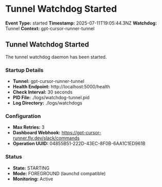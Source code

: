 # Tunnel Watchdog Started

**Event Type:** started
**Timestamp:** 2025-07-11T19:05:44.3NZ
**Watchdog:** Tunnel
**Context:** gpt-cursor-runner-tunnel


## Tunnel Watchdog Started

The tunnel watchdog daemon has been started.

### Startup Details
- **Tunnel:** gpt-cursor-runner-tunnel
- **Health Endpoint:** http://localhost:5000/health
- **Check Interval:** 30 seconds
- **PID File:** ./logs/watchdog-tunnel.pid
- **Log Directory:** ./logs/watchdogs

### Configuration
- **Max Retries:** 3
- **Dashboard Webhook:** https://gpt-cursor-runner.fly.dev/slack/commands
- **Operation UUID:** 04855B51-222D-43EC-8F0B-6AA1C1ED961B

### Status
- **State:** STARTING
- **Mode:** FOREGROUND (launchd compatible)
- **Monitoring:** Active


